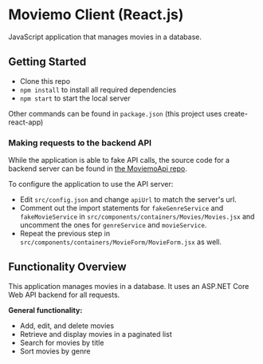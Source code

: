 # Moviemo Client (React.js)
JavaScript application that manages movies in a database.

## Getting Started
* Clone this repo
* `npm install` to install all required dependencies
* `npm start` to start the local server

Other commands can be found in `package.json` (this project uses create-react-app)

### Making requests to the backend API
While the application is able to fake API calls, the source code for a backend server can be found in [the MoviemoApi repo](https://github.com/Fabricevladimir/MoviemoApi).

To configure the application to use the API server:
* Edit `src/config.json` and change `apiUrl` to match the server's url. 
* Comment out the import statements for `fakeGenreService` and `fakeMovieService` in `src/components/containers/Movies/Movies.jsx` and uncomment the ones for `genreService` and `movieService`.
* Repeat the previous step in `src/components/containers/MovieForm/MovieForm.jsx` as well.

## Functionality Overview
This application manages movies in a database. It uses an ASP.NET Core Web API backend for all requests.

**General functionality:**
* Add, edit, and delete movies
* Retrieve and display movies in a paginated list
* Search for movies by title
* Sort movies by genre
